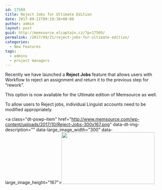 ```yaml
---
id: 17569
title: Reject Jobs for Ultimate Edition
date: 2017-09-21T09:19:38+00:00
author: admin
layout: post
guid: http://memsource.elcaptain.cz/?p=17569/
permalink: /2017/09/21/reject-jobs-for-ultimate-edition/
categories:
  - New Features
tags:
  - admins
  - project managers
---
```

Recently we have launched a **Reject Jobs** feature that allows users with Workflow to reject an assignment and return it to the previous step for “rework”.

This option is now available for the Ultimate edition of Memsource as well.

To allow users to Reject jobs, individual Linguist accounts need to be modified appropriately.

<a class="dt-pswp-item" href="http://www.memsource.com/wp-content/uploads/2017/10/Reject-Jobs-300x167.png" data-dt-img-description="" data-large\_image\_width="300" data-large\_image\_height="167"><img class="alignnone wp-image-17570 size-full" src="http://www.memsource.com/wp-content/uploads/2017/10/Reject-Jobs-300x167.png" alt="" width="300" height="167" /></a>